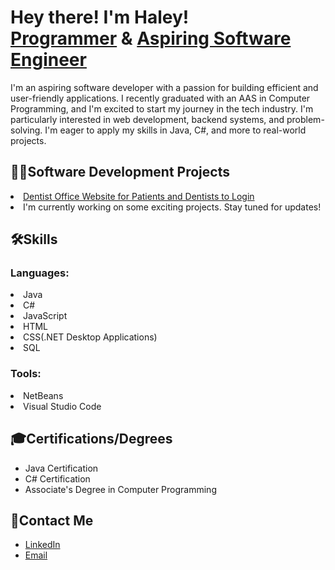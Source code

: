  <h1>Hey there! I'm Haley! <br/><a href="https://github.com/hsaulter">Programmer</a> & <a href="https://www.linkedin.com/in/haley-saulter-316a32257">Aspiring Software Engineer</a></h1>

I'm an aspiring software developer with a passion for building efficient and user-friendly applications. I recently graduated with an AAS in Computer Programming, and I'm excited to start my journey in the tech industry. 
I'm particularly interested in web development, backend systems, and problem-solving. I'm eager to apply my skills in Java, C#, and more to real-world projects.

<h2>👩‍💻Software Development Projects</h2> 
<li><a href="https://github.com/Dentist-Office">Dentist Office Website for Patients and Dentists to Login</a></li>
<li>I'm currently working on some exciting projects. Stay tuned for updates!</li>


  <h2>🛠️Skills </h2>
    <h3>Languages: </h3>
    <li>Java</li>
    <li>C#</li>
    <li>JavaScript</li>
    <li>HTML</li>
    <li>CSS(.NET Desktop Applications)</li>
    <li>SQL</li>
    <h3>Tools:</h3>
    <li>NetBeans</li>
    <li>Visual Studio Code</li>

  ## 🎓Certifications/Degrees
  - Java Certification
  - C# Certification
  - Associate's Degree in Computer Programming
  ## 🤳Contact Me 
  - [LinkedIn](https://www.linkedin.com/in/haley-saulter-316a32257)
  - [Email](mailto:hsaulter33@gmail.com)

